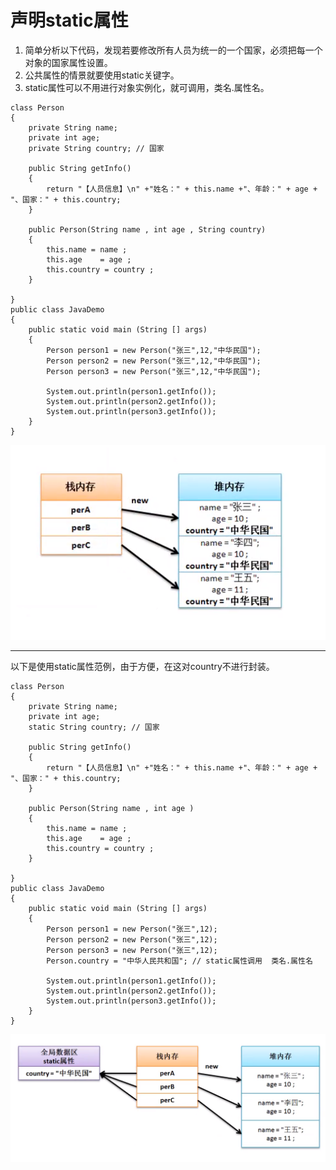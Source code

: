 # 声明static属性
1. 简单分析以下代码，发现若要修改所有人员为统一的一个国家，必须把每一个对象的国家属性设置。
2. 公共属性的情景就要使用static关键字。
3. static属性可以不用进行对象实例化，就可调用，类名.属性名。
```
class Person
{
	private String name;
	private int age;
	private String country; // 国家

	public String getInfo()
	{
		return "【人员信息】\n" +"姓名：" + this.name +"、年龄：" + age + "、国家：" + this.country;
	}

	public Person(String name , int age , String country)
	{
		this.name = name ;
		this.age    = age ;
		this.country = country ;
	}
	
}
public class JavaDemo 
{
	public static void main (String [] args)
	{
		Person person1 = new Person("张三",12,"中华民国");
		Person person2 = new Person("张三",12,"中华民国");
		Person person3 = new Person("张三",12,"中华民国");

		System.out.println(person1.getInfo()); 
		System.out.println(person2.getInfo());
		System.out.println(person3.getInfo());
	}
}
```
![](https://github.com/hjj5258/Java/blob/master/JavaSE/img/StackAnalysis04.png)

---

以下是使用static属性范例，由于方便，在这对country不进行封装。

```
class Person
{
	private String name;
	private int age;
	static String country; // 国家

	public String getInfo()
	{
		return "【人员信息】\n" +"姓名：" + this.name +"、年龄：" + age + "、国家：" + this.country;
	}

	public Person(String name , int age )
	{
		this.name = name ;
		this.age    = age ;
		this.country = country ;
	}
	
}
public class JavaDemo 
{
	public static void main (String [] args)
	{
		Person person1 = new Person("张三",12);
		Person person2 = new Person("张三",12);
		Person person3 = new Person("张三",12);
		Person.country = "中华人民共和国"; // static属性调用  类名.属性名 

		System.out.println(person1.getInfo()); 
		System.out.println(person2.getInfo());
		System.out.println(person3.getInfo());
	}
}
```
![](https://github.com/hjj5258/Java/blob/master/JavaSE/img/staticStackAnalysis.png)
